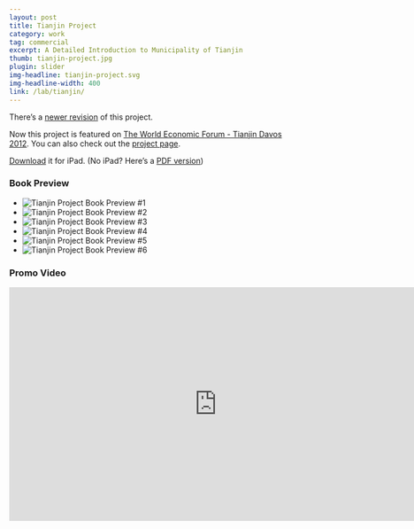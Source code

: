 ```yaml
---
layout: post
title: Tianjin Project
category: work
tag: commercial
excerpt: A Detailed Introduction to Municipality of Tianjin
thumb: tianjin-project.jpg
plugin: slider
img-headline: tianjin-project.svg
img-headline-width: 400
link: /lab/tianjin/
---
```


<p class=note>There&rsquo;s a <a href="{% post_url /work/commercial/2013-10-29-tianjin-project-revision %}">newer revision</a> of this project.</p>

<p class=note>Now this project is featured on <a href="{% post_url /work/commercial/2012-07-26-tianjin-project-wef %}">The World Economic Forum - Tianjin Davos 2012</a>. You can also check out the <a href="/lab/tianjin/">project page</a>.</p>

<p class=download><a href="http://dl.sparanoid.com/Tianjin.ibooks">Download</a> it for iPad. (No iPad? Here’s a <a href="http://dl.sparanoid.com/Tianjin.pdf">PDF version</a>)</p>

<h3>Book Preview</h3>

<div class="flexslider">
  <ul class="slides">
    <li>
      <img src="{{ site.data.var.file }}/tianjin-project-preview-01.jpg" alt="Tianjin Project Book Preview #1">
    </li>
    <li>
      <img src="{{ site.data.var.file }}/tianjin-project-preview-02.jpg" alt="Tianjin Project Book Preview #2">
    </li>
    <li>
      <img src="{{ site.data.var.file }}/tianjin-project-preview-03.jpg" alt="Tianjin Project Book Preview #3">
    </li>
    <li>
      <img src="{{ site.data.var.file }}/tianjin-project-preview-04.jpg" alt="Tianjin Project Book Preview #4">
    </li>
    <li>
      <img src="{{ site.data.var.file }}/tianjin-project-preview-05.jpg" alt="Tianjin Project Book Preview #5">
    </li>
    <li>
      <img src="{{ site.data.var.file }}/tianjin-project-preview-merged.jpg" alt="Tianjin Project Book Preview #6">
    </li>
  </ul>
</div>

<h3>Promo Video</h3>
<iframe src="http://player.vimeo.com/video/54786277?title=0&amp;byline=0&amp;portrait=0&amp;badge=0&amp;color=ee3344" width="750" height="422" frameborder="0" webkitAllowFullScreen mozallowfullscreen allowFullScreen></iframe>

